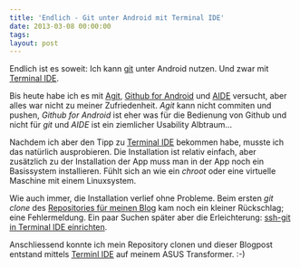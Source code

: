 ```yaml
---
title: 'Endlich - Git unter Android mit Terminal IDE'
date: 2013-03-08 00:00:00 
tags: 
layout: post
---
```

Endlich ist es soweit: Ich kann [git][0] unter Android nutzen. Und zwar mit [Terminal IDE][1].

Bis heute habe ich es mit [Agit][2], [Github for Android][3] und [AIDE][4] versucht, aber alles war nicht zu meiner
Zufriedenheit. *Agit* kann nicht commiten und pushen, *Github for Android* ist eher was f&uuml;r die 
Bedienung von Github und nicht f&uuml;r *git* und *AIDE* ist ein ziemlicher Usability Albtraum...

Nachdem ich aber den Tipp zu [Terminal IDE][1] bekommen habe, musste ich das nat&uuml;rlich ausprobieren. Die
Installation ist relativ einfach, aber zus&auml;tzlich zu der Installation der App muss man in der App noch
ein Basissystem installieren. F&uuml;hlt sich an wie ein *chroot* oder eine virtuelle Maschine mit einem 
Linuxsystem.

Wie auch immer, die Installation verlief ohne Probleme. Beim ersten *git clone* des [Repositories f&uuml;r
meinen Blog][5] kam noch ein kleiner R&uuml;ckschlag; eine Fehlermeldung. Ein paar Suchen sp&auml;ter aber die 
Erleichterung: [ssh-git in Terminal IDE einrichten][6].

Anschliessend konnte ich mein Repository clonen und dieser Blogpost entstand mittels [Terminl IDE][1] auf
meinem ASUS Transformer. :-)

[0]: http://git-scm.org/
[1]: https://play.google.com/store/apps/details?id=com.spartacusrex.spartacuside&hl=de
[2]: https://play.google.com/store/apps/details?id=com.madgag.agit
[3]: https://play.google.com/store/apps/details?id=com.github.mobile
[4]: https://play.google.com/store/apps/details?id=com.aide.ui
[5]: https://github.com/MoriTanosuke/moritanosuke.github.com
[6]: http://lox-o-drome.blogspot.de/2012/08/damgit-how-to-painfully-set-up-git-on.html
